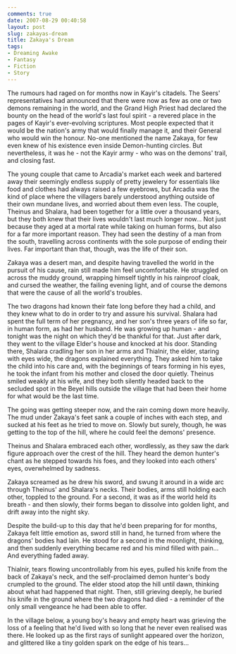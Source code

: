 ```yaml
---
comments: true
date: 2007-08-29 00:40:58
layout: post
slug: zakayas-dream
title: Zakaya's Dream
tags:
- Dreaming Awake
- Fantasy
- Fiction
- Story
---
```


<div class="story" markdown="1">
<p>The rumours had raged on for months now in Kayir&#039;s citadels. The Seers&#039; representatives had announced that there were now as few as one or two demons remaining in the world, and the Grand High Priest had declared the bounty on the head of the world&#039;s last foul spirit - a revered place in the pages of Kayir&#039;s ever-evolving scriptures. Most people expected that it would be the nation&#039;s army that would finally manage it, and their General who would win the honour. No-one mentioned the name Zakaya, for few even knew of his existence even inside Demon-hunting circles. But nevertheless, it was he - not the Kayir army - who was on the demons&#039; trail, and closing fast.</p>
<p>The young couple that came to Arcadia&#039;s market each week and bartered away their seemingly endless supply of pretty jewelery for essentials like food and clothes had always raised a few eyebrows, but Arcadia was the kind of place where the villagers barely understood anything outside of their own mundane lives, and worried about them even less. The couple, Theinus and Shalara, had been together for a little over a thousand years, but they both knew that their lives wouldn&#039;t last much longer now... Not just because they aged at a mortal rate while taking on human forms, but also for a far more important reason. They had seen the destiny of a man from the south, travelling across continents with the sole purpose of ending their lives. Far important than that, though, was the life of their son.</p>
<p>Zakaya was a desert man, and despite having travelled the world in the pursuit of his cause, rain still made him feel uncomfortable. He struggled on across the muddy ground, wrapping himself tightly in his rainproof cloak, and cursed the weather, the failing evening light, and of course the demons that were the cause of all the world&#039;s troubles.</p>
<p>The two dragons had known their fate long before they had a child, and they knew what to do in order to try and assure his survival. Shalara had spent the full term of her pregnancy, and her son&#039;s three years of life so far, in human form, as had her husband. He was growing up human - and tonight was the night on which they&#039;d be thankful for that. Just after dark, they went to the village Elder&#039;s house and knocked at his door. Standing there, Shalara cradling her son in her arms and Thialnir, the elder, staring with eyes wide, the dragons explained everything. They asked him to take the child into his care and, with the beginnings of tears forming in his eyes, he took the infant from his mother and closed the door quietly. Theinus smiled weakly at his wife, and they both silently headed back to the secluded spot in the Beyel hills outside the village that had been their home for what would be the last time.</p>
<p>The going was getting steeper now, and the rain coming down more heavily. The mud under Zakaya&#039;s feet sank a couple of inches with each step, and sucked at his feet as he tried to move on. Slowly but surely, though, he was getting to the top of the hill, where he could feel the demons&#039; presence.</p>
<p>Theinus and Shalara embraced each other, wordlessly, as they saw the dark figure approach over the crest of the hill. They heard the demon hunter&#039;s chant as he stepped towards his foes, and they looked into each others&#039; eyes, overwhelmed by sadness.</p>
<p>Zakaya screamed as he drew his sword, and swung it around in a wide arc through Theinus&#039; and Shalara&#039;s necks. Their bodies, arms still holding each other, toppled to the ground. For a second, it was as if the world held its breath - and then slowly, their forms began to dissolve into golden light, and drift away into the night sky.</p>
<p>Despite the build-up to this day that he&#039;d been preparing for for months, Zakaya felt little emotion as, sword still in hand, he turned from where the dragons&#039; bodies had lain. He stood for a second in the moonlight, thinking, and then suddenly everything became red and his mind filled with pain... And everything faded away.</p>
<p>Thialnir, tears flowing uncontrollably from his eyes, pulled his knife from the back of Zakaya&#039;s neck, and the self-proclaimed demon hunter&#039;s body crumpled to the ground. The elder stood atop the hill until dawn, thinking about what had happened that night. Then, still grieving deeply, he buried his knife in the ground where the two dragons had died - a reminder of the only small vengeance he had been able to offer.</p>
<p>In the village below, a young boy&#039;s heavy and empty heart was grieving the loss of a feeling that he&#039;d lived with so long that he never even realised was there. He looked up as the first rays of sunlight appeared over the horizon, and glittered like a tiny golden spark on the edge of his tears...</p>
</div>
